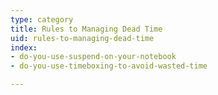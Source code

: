 ```yaml
---
type: category
title: Rules to Managing Dead Time
uid: rules-to-managing-dead-time
index:
- do-you-use-suspend-on-your-notebook
- do-you-use-timeboxing-to-avoid-wasted-time

---
```




